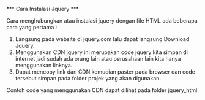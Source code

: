 *** Cara Instalasi Jquery ***

Cara menghubungkan atau instalasi jquery dengan file HTML ada beberapa cara yang pertama :

1. Langsung pada website di jquery.com lalu dapat langsung Download Jquery.
2. Menggunakan CDN jquery ini merupakan code jquery kita simpan di internet jadi sudah ada orang lain atau perusahaan lain kita hanya menggunakan linknya.
3. Dapat mencopy link dari CDN kemudian paster pada browser dan code tersebut simpan pada folder projek yang akan digunakan.

Contoh code yang menggunakan CDN dapat dilihat pada folder jquery_html.